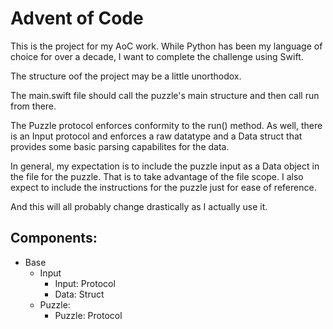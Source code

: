 #  Advent of Code

This is the project for my AoC work. While Python has been my language of choice for over a decade, I want to complete the challenge using Swift. 

The structure oof the project may be a little unorthodox. 

The main.swift file should call the puzzle's main structure and then call run from there. 

The Puzzle protocol enforces conformity to the run() method. As well, there is an Input protocol and enforces a raw datatype and a Data struct that provides some basic parsing capabilites for the data. 

In general, my expectation is to include the puzzle input as a Data object in the file for the puzzle. That is to take advantage of the file scope. I also expect to include the instructions for the puzzle just for ease of reference. 

And this will all probably change drastically as I actually use it. 

## Components:

- Base
    - Input
        - Input: Protocol
        - Data: Struct
    - Puzzle:
        - Puzzle: Protocol
